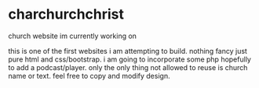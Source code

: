 # charchurchchrist
church website im currently working on

this is one of the first websites i am attempting to build. nothing fancy just pure html and css/bootstrap. i am going to incorporate 
some php hopefully to add a podcast/player.
only the only thing not allowed to reuse is church name or text. feel free to copy and modify design.
